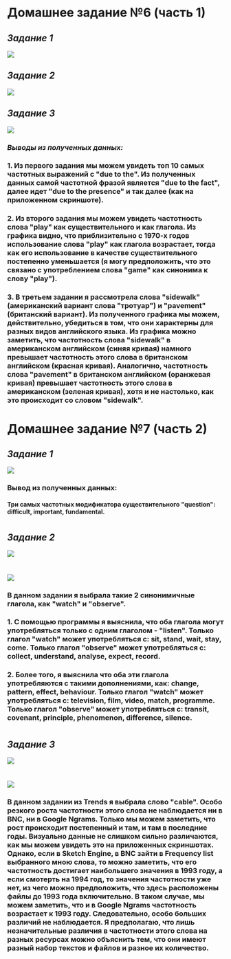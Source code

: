 # Домашнее задание №6 (часть 1)
## _Задание 1_
![](https://github.com/kamarovaendzhe/hw6/blob/master/Снимок1.PNG)
## _Задание 2_
![](https://github.com/kamarovaendzhe/hw6/blob/master/Снимок%202.PNG)
## _Задание 3_
![](https://github.com/kamarovaendzhe/hw6/blob/master/Снимок3.PNG)
### _Выводы из полученных данных:_
### 1. Из первого задания мы можем увидеть топ 10 самых частотных выражений с "due to the". Из полученных данных самой частотной фразой является "due to the fact", далее идет "due to the presence" и так далее (как на приложенном скриншоте).
### 2. Из второго задания мы можем увидеть частотность слова "play" как существительного и как глагола. Из графика видно, что приблизительно с 1970-х годов использование слова "play" как глагола возрастает, тогда как его использование в качестве существительного постепенно уменьшается (я могу предположить, что это связано с употреблением слова "game" как синонима к слову "play").
### 3. В третьем задании я рассмотрела слова "sidewalk"(американский вариант слова "тротуар") и "pavement" (британский вариант). Из полученного графика мы можем, действительно, убедиться в том, что они характерны для разных видов английского языка. Из графика можно заметить, что частотность слова "sidewalk" в американском английском (синяя кривая) намного превышает частотность этого слова в британском английском (красная кривая). Аналогично, частотность слова "pavement" в британском английском (оранжевая кривая) превышает частотность этого слова в американском (зеленая кривая), хотя и не настолько, как это происходит со словом "sidewalk".
#
# Домашнее задание №7 (часть 2)
## _Задание 1_
![](https://github.com/kamarovaendzhe/hw6/blob/master/Снимок4.png)
### Вывод из полученных данных: 
#### Три самых частотных модификатора существительного "question": difficult, important, fundamental.
#
## _Задание 2_
![](https://github.com/kamarovaendzhe/hw6/blob/master/Снимок5.PNG)
#
![](https://github.com/kamarovaendzhe/hw6/blob/master/Снимок6.PNG)
### В данном задании я выбрала такие 2 синонимичные глагола, как "watch" и "observe". 
### 1. С помощью программы я выяснила, что оба глагола могут употребляться только с одним глаголом - "listen". Только глагол "watch" может употребляться с: sit, stand, wait, stay, come. Только глагол "observe" может употребляться с: collect, understand, analyse, expect, record.
### 2. Более того, я выяснила что оба эти глагола употребляются с такими дополнениями, как: change, pattern, effect, behaviour. Только глагол "watch" может употребляться с: television, film, video, match, programme. Только глагол "observe" может употребляться с: transit, covenant, principle, phenomenon, difference, silence. 
#
## _Задание 3_
![](https://github.com/kamarovaendzhe/hw6/blob/master/Снимок8.png)
#
![](https://github.com/kamarovaendzhe/hw6/blob/master/Снимок7.PNG)
### В данном задании из Trends я выбрала слово "cable". Особо резкого роста частотности этого слова не наблюдается ни в BNC, ни в Google Ngrams. Только мы можем заметить, что рост происходит постепенный и там, и там в последние годы. Визуально данные не слишком сильно различаются, как мы можем увидеть это на приложенных скриншотах. Однако, если в Sketch Engine, в BNC зайти в Frequency list выбранного мною слова, то можно заметить, что его частотность достигает наибольшего значения в 1993 году, а если смотерть на 1994 год, то значения частотности уже нет, из чего можно предположить, что здесь расположены файлы до 1993 года включительно. В таком случае, мы можем заметить, что и в Google Ngrams частотность возрастает к 1993 году. Следовательно, особо больших различий не наблюдается. Я предполагаю, что лишь незначительные различия в частотности этого слова на разных ресурсах можно объяснить тем, что они имеют разный набор текстов и файлов и разное их количество.

